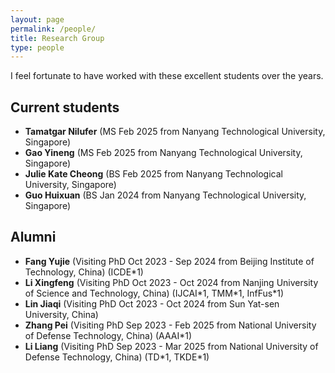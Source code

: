 ```yaml
---
layout: page
permalink: /people/
title: Research Group
type: people
---
```


I feel fortunate to have worked with these excellent students over the years.

## Current students
- **Tamatgar Nilufer** (MS Feb 2025 from Nanyang Technological University, Singapore)
- **Gao Yineng** (MS Feb 2025 from Nanyang Technological University, Singapore)
- **Julie Kate Cheong** (BS Feb 2025 from Nanyang Technological University, Singapore)
- **Guo Huixuan** (BS Jan 2024 from Nanyang Technological University, Singapore)

## Alumni
- **Fang Yujie** (Visiting PhD Oct 2023 - Sep 2024 from Beijing Institute of Technology, China) (ICDE\*1)
- **Li Xingfeng** (Visiting PhD Oct 2023 - Oct 2024 from Nanjing University of Science and Technology, China) (IJCAI\*1, TMM\*1, InfFus\*1)
- **Lin Jiaqi** (Visiting PhD Oct 2023 - Oct 2024 from Sun Yat-sen University, China) 
- **Zhang Pei** (Visiting PhD Sep 2023 - Feb 2025 from National University of Defense Technology, China) (AAAI\*1)
- **Li Liang** (Visiting PhD Sep 2023 - Mar 2025 from National University of Defense Technology, China) (TD\*1, TKDE\*1)


